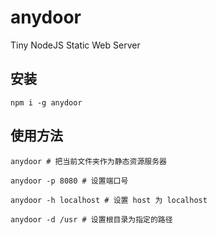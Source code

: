 # anydoor
Tiny NodeJS Static Web Server

## 安装
```
npm i -g anydoor
```

## 使用方法
```
anydoor # 把当前文件夹作为静态资源服务器

anydoor -p 8080 # 设置端口号

anydoor -h localhost # 设置 host 为 localhost

anydoor -d /usr # 设置根目录为指定的路径
```

